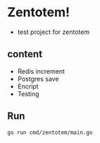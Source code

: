 # Zentotem!
- test project for zentotem

## content
- Redis increment
- Postgres save
- Encript
- Testing

## Run
```sh
go run cmd/zentotem/main.go
```



